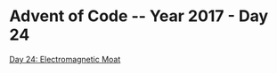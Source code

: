 # Advent of Code -- Year 2017 - Day 24

[Day 24: Electromagnetic Moat](https://adventofcode.com/2017/day/24)
